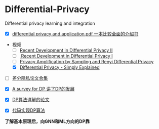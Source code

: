 # Differential-Privacy
Differential privacy learning and integration

- [x] [differential privacy and application.pdf 一本比较全面的介绍书](https://github.com/Billy1900/Differential-Privacy/blob/master/differential%20privacy%20and%20application.pdf)

- 视频
  - [ ] [Recent Development in Differential Privacy II](https://www.youtube.com/watch?v=3EpNKI2l-20)
  - [ ] [ Recent Development in Differential Privacy I](https://www.youtube.com/watch?v=pWUgFHkfOO0)
  - [ ] [Privacy Amplification by Sampling and Renyi Differential Privacy](https://www.youtube.com/watch?v=0MAvz0YK5E4)
  - [x] [Differential Privacy - Simply Explained](https://www.youtube.com/watch?v=gI0wk1CXlsQ)
  
- [ ] [差分隐私论文合集](https://github.com/Billy1900/Differential-Privacy/blob/master/collection_of_papers.md)

- [x] [A survey for DP 讲了DP的发展](https://github.com/Billy1900/Differential-Privacy/blob/master/Differentially%20Private%20Data%20Publishing%20and%20Analysis%20a%20Survey.pdf)

- [x] [DP算法详解的论文](https://github.com/Billy1900/Differential-Privacy/blob/master/The%20Algorithmic%20Foundations%20of%20Differential%20Privacy.pdf)

- [x] [代码实现DP算法](https://zhuanlan.zhihu.com/p/67761743)


**了解基本原理后，向GNN和ML方向的DP靠**
